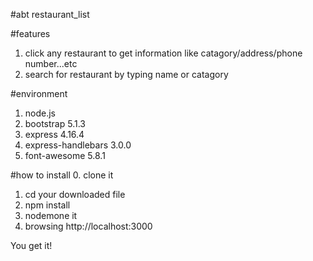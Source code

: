 #abt restaurant_list

#features
1. click any restaurant to get information like catagory/address/phone number...etc
2. search for restaurant by typing name or catagory

#environment
1. node.js
2. bootstrap 5.1.3
3. express 4.16.4
4. express-handlebars 3.0.0
5. font-awesome 5.8.1

#how to install
0. clone it
1. cd your downloaded file
2. npm install
3. nodemone it
4. browsing http://localhost:3000

You get it!
